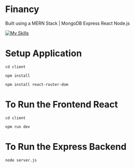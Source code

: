 # Financy

Built using a MERN Stack | MongoDB Express React Node.js

[![My Skills](https://skillicons.dev/icons?i=mongodb,express,react,nodejs)](https://skillicons.dev)

# Setup Application 

<code>cd client</code>

<code>npm install</code>

<code>npm install react-router-dom</code>

# To Run the Frontend React

<code>cd client</code>

<code>npm run dev</code>

# To Run the Express Backend

<code>node server.js</code>
     
 

